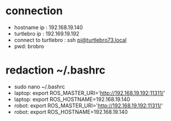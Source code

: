 # connection 
* hostname ip : 192.168.19.140
* turtlebro ip : 192.169.19.192
* connect to turtlebro : ssh pi@turtlebro73.local
* pwd: brobro
# redaction ~/.bashrc
* sudo nano ~/.bashrc
* laptop: export ROS_MASTER_URI='http://192.168.19.192:11311/'
* laptop: export ROS_HOSTNAME=192.168.19.140
* robot: export ROS_MASTER_URI='http://192.168.19.192:11311/'
* robot: export ROS_HOSTNAME=192.168.19.140

